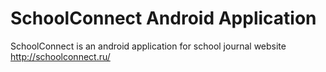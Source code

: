 # SchoolConnect Android Application

SchoolConnect is an android application for school journal website http://schoolconnect.ru/